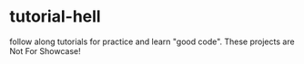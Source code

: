 # tutorial-hell

follow along tutorials for practice and learn "good code". These projects are Not For Showcase!
 

